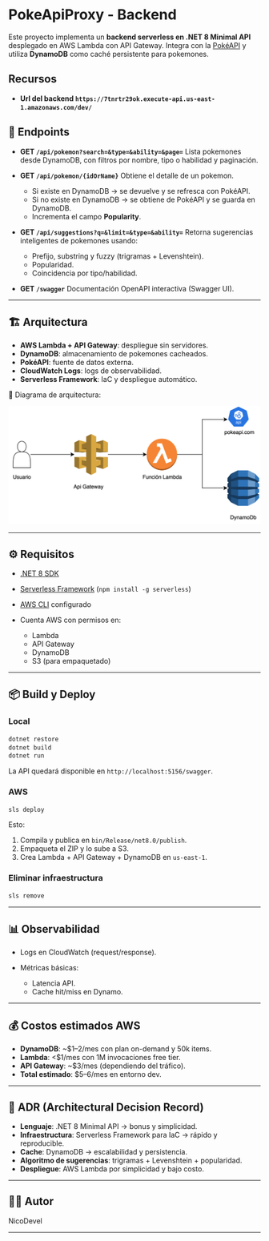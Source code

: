 # PokeApiProxy - Backend

Este proyecto implementa un **backend serverless en .NET 8 Minimal API** desplegado en AWS Lambda con API Gateway.
Integra con la [PokéAPI](https://pokeapi.co/) y utiliza **DynamoDB** como caché persistente para pokemones.

## Recursos
* **Url del backend `https://7tnrtr29ok.execute-api.us-east-1.amazonaws.com/dev/`**


## 🚀 Endpoints

* **GET `/api/pokemon?search=&type=&ability=&page=`**
  Lista pokemones desde DynamoDB, con filtros por nombre, tipo o habilidad y paginación.

* **GET `/api/pokemon/{idOrName}`**
  Obtiene el detalle de un pokemon.

  * Si existe en DynamoDB → se devuelve y se refresca con PokéAPI.
  * Si no existe en DynamoDB → se obtiene de PokéAPI y se guarda en DynamoDB.
  * Incrementa el campo **Popularity**.

* **GET `/api/suggestions?q=&limit=&type=&ability=`**
  Retorna sugerencias inteligentes de pokemones usando:

  * Prefijo, substring y fuzzy (trigramas + Levenshtein).
  * Popularidad.
  * Coincidencia por tipo/habilidad.

* **GET `/swagger`**
  Documentación OpenAPI interactiva (Swagger UI).

---

## 🏗️ Arquitectura

* **AWS Lambda + API Gateway**: despliegue sin servidores.
* **DynamoDB**: almacenamiento de pokemones cacheados.
* **PokéAPI**: fuente de datos externa.
* **CloudWatch Logs**: logs de observabilidad.
* **Serverless Framework**: IaC y despliegue automático.

📌 Diagrama de arquitectura:


![Arquitectura Backend](./docs/Diagrama_Backend.svg)


---

## ⚙️ Requisitos

* [.NET 8 SDK](https://dotnet.microsoft.com/download)
* [Serverless Framework](https://www.serverless.com/) (`npm install -g serverless`)
* [AWS CLI](https://aws.amazon.com/cli/) configurado
* Cuenta AWS con permisos en:

  * Lambda
  * API Gateway
  * DynamoDB
  * S3 (para empaquetado)

---

## 📦 Build y Deploy

### Local

```bash
dotnet restore
dotnet build
dotnet run
```

La API quedará disponible en `http://localhost:5156/swagger`.

### AWS

```bash
sls deploy
```

Esto:

1. Compila y publica en `bin/Release/net8.0/publish`.
2. Empaqueta el ZIP y lo sube a S3.
3. Crea Lambda + API Gateway + DynamoDB en `us-east-1`.

### Eliminar infraestructura

```bash
sls remove
```
---

## 📊 Observabilidad

* Logs en CloudWatch (request/response).
* Métricas básicas:

  * Latencia API.
  * Cache hit/miss en Dynamo.

---

## 💰 Costos estimados AWS

* **DynamoDB**: ~$1–2/mes con plan on-demand y 50k items.
* **Lambda**: <$1/mes con 1M invocaciones free tier.
* **API Gateway**: ~$3/mes (dependiendo del tráfico).
* **Total estimado**: $5–6/mes en entorno dev.

---

## 📄 ADR (Architectural Decision Record)

* **Lenguaje**: .NET 8 Minimal API → bonus y simplicidad.
* **Infraestructura**: Serverless Framework para IaC → rápido y reproducible.
* **Cache**: DynamoDB  → escalabilidad y persistencia.
* **Algoritmo de sugerencias**: trigramas + Levenshtein + popularidad.
* **Despliegue**: AWS Lambda por simplicidad y bajo costo.

---

## 👨‍💻 Autor

NicoDevel

---
